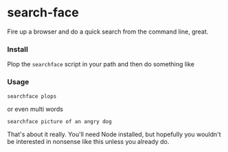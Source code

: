 # search-face
Fire up a browser and do a quick search from the command line, great.

### Install

Plop the `searchface` script in your path and then do something like

### Usage

`searchface plops`

or even multi words

`searchface picture of an angry dog`

That's about it really. You'll need Node installed, but hopefully you wouldn't be interested in nonsense like this unless you already do.
